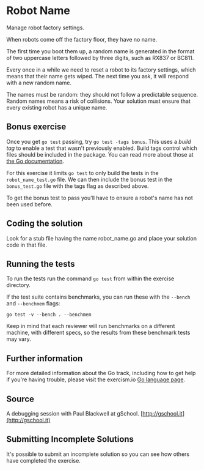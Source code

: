 # Robot Name

Manage robot factory settings.

When robots come off the factory floor, they have no name.

The first time you boot them up, a random name is generated in the format
of two uppercase letters followed by three digits, such as RX837 or BC811.

Every once in a while we need to reset a robot to its factory settings,
which means that their name gets wiped. The next time you ask, it will
respond with a new random name.

The names must be random: they should not follow a predictable sequence.
Random names means a risk of collisions. Your solution must ensure that
every existing robot has a unique name.

## Bonus exercise

Once you get `go test` passing, try `go test -tags bonus`.  This uses a *build
tag* to enable a test that wasn't previously enabled. Build tags control which
files should be included in the package. You can read more about those at [the
Go documentation](https://golang.org/pkg/go/build/#hdr-Build_Constraints).

For this exercise it limits `go test` to only build the tests in the
`robot_name_test.go` file. We can then include the bonus test in the
`bonus_test.go` file with the tags flag as described above.

To get the bonus test to pass you'll have to ensure a robot's name has not been
used before.

## Coding the solution

Look for a stub file having the name robot_name.go
and place your solution code in that file.

## Running the tests

To run the tests run the command `go test` from within the exercise directory.

If the test suite contains benchmarks, you can run these with the `--bench` and `--benchmem`
flags:

`go test -v --bench . --benchmem`

Keep in mind that each reviewer will run benchmarks on a different machine, with
different specs, so the results from these benchmark tests may vary.

## Further information

For more detailed information about the Go track, including how to get help if
you're having trouble, please visit the exercism.io [Go language page](http://exercism.io/languages/go/resources).

## Source

A debugging session with Paul Blackwell at gSchool. [http://gschool.it](http://gschool.it)

## Submitting Incomplete Solutions

It's possible to submit an incomplete solution so you can see how others have completed the exercise.
